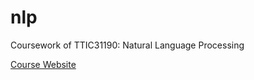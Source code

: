 # nlp
Coursework of TTIC31190: Natural Language Processing

[Course Website](http://ttic.uchicago.edu/~kgimpel/teaching/31190-s18/index.html)
